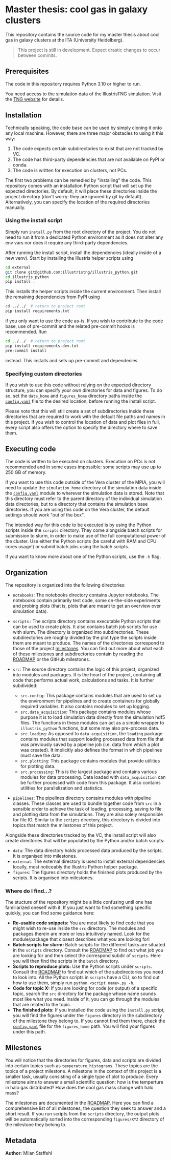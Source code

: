 # Master thesis: cool gas in galaxy clusters

This repository contains the source code for my master thesis about cool gas in
galaxy clusters at the ITA (University Heidelberg).

> This project is still in development. Expect drastic changes to occur
> between commits.

## Prerequisites

The code in this repository requires Python 3.10 or higher to run.

You need access to the simulation data of the IllustrisTNG simulation.
Visit the [TNG website](https://www.tng-project.org/) for details.


## Installation

Technically speaking, the code base can be used by simply cloning it onto any
local machine. However, there are three major obstacles to using it this way:

1. The code expects certain subdirectories to exist that are not tracked by VC.
2. The code has third-party dependencies that are not available on PyPI or conda.
3. The code is written for execution on clusters, not PCs. 

The first two problems can be remedied by "installing" the code. This repository
comes with an installation Python script that will set up the expected directories. 
By default, it will place these directories inside the project directory (don't
worry: they are ignored by git by default). Alternatively, you can specify the 
location of the required directories manually.

### Using the install script

Simply run `install.py` from the root directory of the project. You do not need
to run it from a dedicated Python environment as it does not alter any env vars
nor does it require any third-party dependencies.

After running the install script, install the dependencies (ideally inside of a
new venv). Start by installing the Illustris helper scripts using

```bash
cd external
git clone git@github.com:illustristng/illustris_python.git
cd illustris_python
pip install .
```

This installs the helper scripts inside the current environment. Then install 
the remaining dependencies from PyPI using

```bash
cd ../../  # return to project root
pip install requirements.txt
```

if you only want to use the code as-is. If you wish to contribute to the code
base, use of pre-commit and the related pre-commit hooks is recommended. Run

```bash
cd ../../  # return to project root
pip install requirements-dev.txt
pre-commit install
```

instead. This installs and sets up pre-commit and dependecies. 

### Specifying custom directories

If you wish to use this code without relying on the expected directory structure,
you can specify your own directories for data and figures. To do so, set the
`data_home` and `figures_home` directory paths inside the 
[`config.yaml`](./config.yaml) file to the desired location, before running the
install script.

Please note that this will still create a set of subdirectories inside these
directories that are required to work with the default file paths and names in 
this project. If you wish to control the location of data and plot files in 
full, every script also offers the option to specify the directory where to 
save them.


## Executing code

The code is written to be executed on clusters. Execution on PCs is not
recommended and in some cases impossible: some scripts may use up to 250 GB of 
memory. 

If you want to use this code outside of the Vera cluster of the MPIA, you will
need to update the `simulation_home` directory of the simulation data inside 
the [`config.yaml`](./config.yaml) module to wherever the simulation data is 
stored. Note that this directory must refer to the parent directory of the
individual simulation data directories, but to a directory that contains the
simulation base directories. If you are using this code on the Vera cluster, 
the default settings should work "out of the box".

The intended way for this code to be executed is by using the Python scripts
inside the `scripts` directory. They come alongside batch scripts for submission
to slurm, in order to make use of the full computational power of the cluster.
Use either the Python scripts (be careful with RAM and CPU cores usage!) or 
submit batch jobs using the batch scripts.

If you want to know more about one of the Python scripts, use the `-h` flag.


## Organization

The repository is organized into the following directories:

- `notebooks`: The notebooks directory contains Jupyter notebooks. The notebooks
  contain primarily test code, some on-the-side experiments and probing plots
  (that is, plots that are meant to get an overview over simulation data).
- `scripts:` The scripts directory contains executable Python scripts that
  can be used to create plots. It also contains batch job scripts for use with
  slurm. The directory is organized into subdirectories. These subdirectories 
  are roughly divided by the plot type the scripts inside them are meant to
  produce. The names of the directories correspond to those of the project
  [milestones](#milestones). You can find out more about what each of these 
  milestones and subdirectories contain by reading the [ROADMAP](./ROADMAP.md)
  or the GitHub milestones. 
- `src`: The source directory contains the logic of this project, organized 
  into modules and packages. It is the heart of the project, containing all
  code that performs actual work, calculations and tasks. It is further
  subdivided:

  - `src.config`: This package contains modules that are used to set up the
    environment for pipelines and to create containers for globally required
    variables. It also contains modules to set up logging.
  - `src.data_acquisition`: This package contains modules whose purpose it is
    to load simulation data directly from the simulation hdf5 files. The 
    functions in these modules can act as a simple wrapper to `illustris_python`
    functions, but some may also pre-process data. 
  - `src.loading`: As opposed to `data_acquisition`, the `loading` package
    contains modules that support loading processed data from file that was
    previously saved by a pipeline job (i.e. data from which a plot was created).
    It implicitly also defines the format in which pipelines must save the data.
  - `src.plotting`: This package contains modules that provide utilities for
    plotting data. 
  - `src.processing`: This is the largest package and contains various modules
    for data processing. Data loaded with `data_acquisition` can be further
    processed with code from this package. It also contains utilities for
    parallelization and statistics.

- `pipelines`: The pipelines directory contains modules with pipeline classes.
  These classes are used to bundle together code from `src` in a sensible order
  to achieve the task of loading, processing, saving to file and plotting data
  from the simulations. They are also solely responsible for file IO. Similar
  to the `scripts` directory, this directory is divided into topics that match
  the milestones of this project.

Alongside these directories tracked by the VC, the install script will also
create directories that will be populated by the Python and/or batch scripts:

- `data`: The data directory holds processed data produced by the scripts. It
  is organised into milestones.
- `external`: The external directory is used to install external dependencies
  locally, most noticeably the Illustris Python helper package.
- `figures`: The figures directory holds the finished plots produced by the
  scripts. It is organised into milestones.

### Where do I find...?

The stucture of the repository might be a little confusing until one has 
familiarized oneself with it. If you just want to find something specific 
quickly, you can find some guidance here:

- **Re-usable code snippets:** You are most likely to find code that you might 
  wish to re-use inside the `src` directory. The modules and packages therein 
  are more or less intuitively named. Look for the module/package that closest 
  describes what you are looking for!
- **Batch scripts for slurm:** Batch scripts for the different tasks are 
  situated in the `scripts` directory. Consult the [ROADMAP](./ROADMAP.md) to
  find out what job you are looking for and then select the correspond subdir
  of `scripts`. Here you will then find the scripts in the `batch` directory.
- **Scripts to reproduce plots:** Use the Python scripts under `scripts`.
  Consult the [ROADMAP](./ROADMAP.md) to find out which of the subdirectories
  you need to look into. All the Python scripts in `scripts` have a CLI, so
  to find out how to use them, simply run `python <script name>.py -h`.
- **Code for topic X:** If you are looking for code (or output) of a specific
  topic, search the `src` directory for the package whose name sounds most like
  what you need. Inside of it, you can go through the modules that are related
  to the topic.
- **The finished plots:** If you installed the code using the `install.py`
  script, you will find the figures under the `figures` directory in the
  subdirectory of the milestone they belong to. If you cannot find them there,
  check the [`config.yaml`](./config.yaml) file for the `figures_home` path.
  You will find your figures under this path.


## Milestones

You will notice that the directories for figures, data and scripts are divided
into certain topics such as `temperature_histograms`. These topics are the topics
of a project milestone. A milestone in the context of this project is a smaller 
task, usually consisting of a single type of plot to produce. Every milestone 
aims to answer a small scientific question: how is the temperture in halo gas 
distributed? How does the cool gas mass change with halo mass? 

The milestones are documented in the [ROADMAP](./ROADMAP.md). Here you can find
a comprehensive list of all milestones, the question they seek to answer and a
short result. If you run scripts from the `scripts` directory, the output plots
will be automatically sorted into the corresponding `figures/XYZ` directory of
the milestone they belong to. 


## Metadata

**Author:** Milan Staffehl
